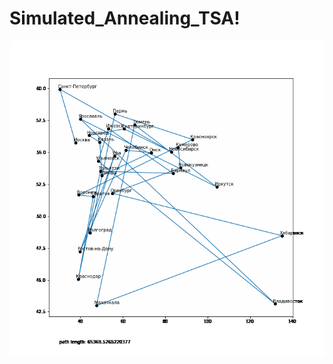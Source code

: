 # Simulated_Annealing_TSA!
![Visualization](https://github.com/kalraUtkarsh/Simulated_Annealing_TSA/blob/main/result.gif)
